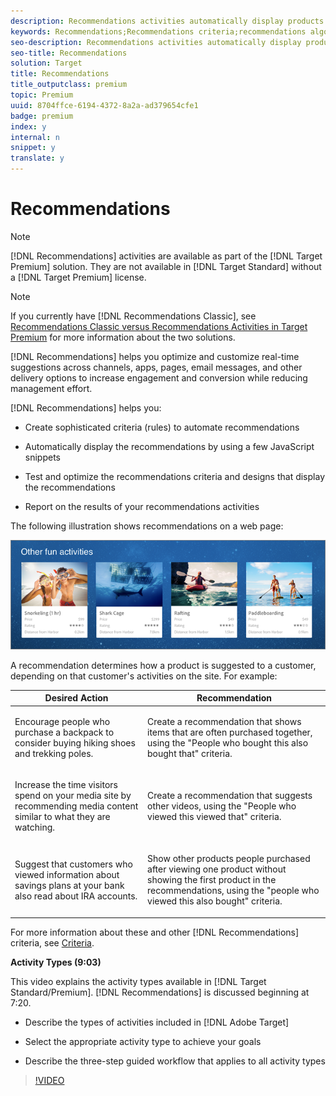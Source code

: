 ```yaml
---
description: Recommendations activities automatically display products or content that might interest your customers based on previous user activity or other algorithms. Recommendations help direct customers to relevant items they might otherwise not know about.
keywords: Recommendations;Recommendations criteria;recommendations algorithms;recommendations activity;criteria;recommendations targeting
seo-description: Recommendations activities automatically display products or content that might interest your customers based on previous user activity or other algorithms. Recommendations help direct customers to relevant items they might otherwise not know about.
seo-title: Recommendations
solution: Target
title: Recommendations
title_outputclass: premium
topic: Premium
uuid: 8704ffce-6194-4372-8a2a-ad379654cfe1
badge: premium
index: y
internal: n
snippet: y
translate: y
---
```


# Recommendations


>[!NOTE]
>
>[!DNL  Recommendations] activities are available as part of the [!DNL  Target Premium] solution. They are not available in [!DNL  Target Standard] without a [!DNL  Target Premium] license. 




>[!NOTE]
>
>If you currently have [!DNL  Recommendations Classic], see [ Recommendations Classic versus Recommendations Activities in Target Premium](../c_recommendations/c_recommendations-classic-versus-recommendations-activities-target-premium.md#concept_A80223EF66634EA380580C2823A581C5) for more information about the two solutions. 



[!DNL  Recommendations] helps you optimize and customize real-time suggestions across channels, apps, pages, email messages, and other delivery options to increase engagement and conversion while reducing management effort. 

[!DNL  Recommendations] helps you: 


* Create sophisticated criteria (rules) to automate recommendations 

* Automatically display the recommendations by using a few JavaScript snippets 

* Test and optimize the recommendations criteria and designs that display the recommendations 

* Report on the results of your recommendations activities 



The following illustration shows recommendations on a web page: 

![](assets/velocity_example.png) 

A recommendation determines how a product is suggested to a customer, depending on that customer's activities on the site. For example: 



<table id="table_4753CB411DA247C08C8AC46B0D034879"> 
 <thead> 
  <tr> 
   <th colname="col1" class="entry"> Desired Action </th> 
   <th colname="col2" class="entry"> Recommendation </th> 
  </tr>
 </thead>
 <tbody> 
  <tr> 
   <td colname="col1"> <p>Encourage people who purchase a backpack to consider buying hiking shoes and trekking poles. </p> </td> 
   <td colname="col2"> <p>Create a recommendation that shows items that are often purchased together, using the "People who bought this also bought that" criteria. </p> </td> 
  </tr> 
  <tr> 
   <td colname="col1"> <p>Increase the time visitors spend on your media site by recommending media content similar to what they are watching. </p> </td> 
   <td colname="col2"> <p>Create a recommendation that suggests other videos, using the "People who viewed this viewed that" criteria. </p> </td> 
  </tr> 
  <tr> 
   <td colname="col1"> <p>Suggest that customers who viewed information about savings plans at your bank also read about IRA accounts. </p> </td> 
   <td colname="col2"> <p>Show other products people purchased after viewing one product without showing the first product in the recommendations, using the "people who viewed this also bought" criteria. </p> </td> 
  </tr> 
 </tbody> 
</table>

For more information about these and other [!DNL  Recommendations] criteria, see [ Criteria](../c_recommendations/c_algorithms/c_algorithms.md#concept_4BD01DC437F543C0A13621C93A302750). 

**Activity Types (9:03)** 

This video explains the activity types available in [!DNL  Target Standard/Premium]. [!DNL  Recommendations] is discussed beginning at 7:20. 


* Describe the types of activities included in [!DNL  Adobe Target] 

* Select the appropriate activity type to achieve your goals 

* Describe the three-step guided workflow that applies to all activity types 



>[!VIDEO](https://vimeo.com/vtHg1pPFJp8) 
